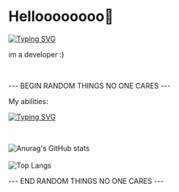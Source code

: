 ## <h1>Helloooooooo👋</h1>
<a href="https://github.com/IMMOBINIUM"><img src="https://readme-typing-svg.demolab.com?font=Rubik+Wet+Paint&size=35&pause=1000&color=3D89F7&vCenter=true&width=435&lines=IMMOBINIUM" alt="Typing SVG" /></a>
<p>im a developer :)</p>
<br>
<p>--- BEGIN RANDOM THINGS NO ONE CARES ---</p>
<p>My abilities: </p>
<a href="https://github.com/IMMOBINIUM"><img src="https://readme-typing-svg.demolab.com?font=roboto&size=25&duration=4500&pause=700&color=3D89F7&vCenter=true&width=435&lines=Java;HTML;CSS;C%23;Telegram+API;MongoDB;React;Python;PHP;are+you+tired%3F;+This+cookie+is+for+you+-%3E+%F0%9F%8D%AA+%F0%9F%A5%B0" alt="Typing SVG" />

</a><br>

![Anurag's GitHub stats](https://github-readme-stats.vercel.app/api?username=IMMOBINIUM&show_icons=true&theme=tokyonight)
<br><br>
![Top Langs](https://github-readme-stats.vercel.app/api/top-langs/?username=IMMOBINIUM&layout=compact&theme=tokyonight)
<p>--- END RANDOM THINGS NO ONE CARES ---</p>
<!--
**IMMOBINIUM/IMMOBINIUM** is a ✨ _special_ ✨ repository because its `README.md` (this file) appears on your GitHub profile.

Here are some ideas to get you started:

- 🔭 I’m currently working on ...
- 🌱 I’m currently learning ...
- 👯 I’m looking to collaborate on ...
- 🤔 I’m looking for help with ...
- 💬 Ask me about ...
- 📫 How to reach me: ...
- 😄 Pronouns: ...
- ⚡ Fun fact: ...
-->
